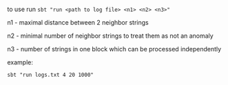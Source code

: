 to use run `sbt "run <path to log file> <n1> <n2> <n3>"`

n1 - maximal distance between 2 neighbor strings

n2 - minimal number of neighbor strings to treat them as not an anomaly

n3 - number of strings in one block which can be processed independently

example:

`sbt "run logs.txt 4 20 1000"`